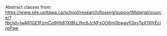Abstract classes from:
https://www.site.uottawa.ca/school/research/lloseng/supportMaterial/source/?fbclid=IwAR1GE1FzmCo9Hh81XtBU_fhc6JcNFsOO6m0bwayfl3xyTeX1XfrEclrpPaw
